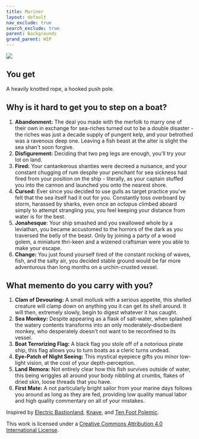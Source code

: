 ```yaml
---
title: Mariner
layout: default
nav_exclude: true
search_exclude: true
parent: Backgrounds
grand_parent: WIP
---
```


![](https://aboleth-overlords.com/wp-content/uploads/2020/10/mariner.jpg)

## You get

A heavily knotted rope, a hooked push pole.

## Why is it hard to get you to step on a boat?

1. **Abandonment:** The deal you made with the merfolk to marry one of their own in exchange for sea-riches turned out to be a double disaster - the riches was just a decade supply of pungent kelp, and your betrothed was a ravenous deep one. Leaving a fish beast at the alter is slight the sea shan't soon forgive.
2. **Disfigurement:** Deciding that two peg legs are enough, you'll try your lot on land.
3. **Fired:** Your cantankerous shanties were decreed a nuisance, and your constant chugging of rum despite your penchant for sea sickness had fired from your position on the ship - literally, as your captain stuffed you into the cannon and launched you onto the nearest shore.
4. **Cursed:** Ever since you decided to use gulls as target practice you've felt that the sea itself had it out for you. Constantly toss overboard by storm, harassed by sharks, even once an octopus climbed aboard simply to attempt strangling you, you feel keeping your distance from water is for the best.
5. **Jonahesque**: Your ship smashed and you swallowed whole by a leviathan, you became accustomed to the horrors of the dark as you traversed the belly of the beast. Only by joining a party of a wood golem, a miniature thri-keen and a wizened craftsman were you able to make your escape.
6. **Change:** You just found yourself tired of the constant rocking of waves, fish, and the salty air, you decided stable ground would be far more adventurous than long months on a urchin-crusted vessel.

## What memento do you carry with you?

1. **Clam of Devouring:** A small mollusk with a serious appetite, this shelled creature will clamp down on anything you it can get its shell around. It will then, extremely slowly, begin to digest whatever it has caught.
2. **Sea Monkey:** Despite appearing as a flask of salt-water, when splashed the watery contents transforms into an only moderately-disobedient monkey, who desperately doesn't not want to be reconfined to its vessel.
3. **Boat Terrorizing Flag:** A black flag you stole off of a notorious pirate ship, this flag allows you to turn boats as a cleric turns undead.
4. **Eye-Patch of Night Seeing:** This mystical eyepiece gifts you minor low-light vision, at the cost of your depth-perception.
5. **Land Remora:** Not entirely clear how this fish survives outside of water, this being wriggles all around your body nibbling at crumbs, flakes of dried skin, loose threads that you have.
6. **First Mate:** A not particularly bright sailor from your marine days follows you around as long as they are fed, providing low quality manual labor and high quality commentary on all of your mistakes.

Inspired by [Electric Bastionland](https://chrismcdee.itch.io/electric-bastionland), [Knave](https://www.drivethrurpg.com/product/250888/Knave), and [Ten Foot Polemic](http://tenfootpolemic.blogspot.com/2014/01/200-failed-medieval-careers.html).

This work is licensed under a [Creative Commons Attribution 4.0 International License](http://creativecommons.org/licenses/by/4.0/).
